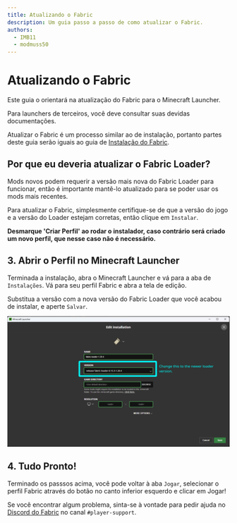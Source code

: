 ```yaml
---
title: Atualizando o Fabric
description: Um guia passo a passo de como atualizar o Fabric.
authors:
  - IMB11
  - modmuss50
---
```


# Atualizando o Fabric

Este guia o orientará na atualização do Fabric para o Minecraft Launcher.

Para launchers de terceiros, você deve consultar suas devidas documentações.

Atualizar o Fabric é um processo similar ao de instalação, portanto partes deste guia serão iguais ao guia de [Instalação do Fabric](./installing-fabric).

## Por que eu deveria atualizar o Fabric Loader?

Mods novos podem requerir a versão mais nova do Fabric Loader para funcionar, então é importante mantê-lo atualizado para se poder usar os mods mais recentes.

<!-- Include steps from installing guide, no need to repeat them. -->

<!--@include: ./installing-fabric.md{12,41}-->

Para atualizar o Fabric, simplesmente certifique-se de que a versão do jogo e a versão do Loader estejam corretas, então clique em `Instalar`.

**Desmarque 'Criar Perfil' ao rodar o instalador, caso contrário será criado um novo perfil, que nesse caso não é necessário.**

## 3. Abrir o Perfil no Minecraft Launcher

Terminada a instalação, abra o Minecraft Launcher e vá para a aba de `Instalações`. Vá para seu perfil Fabric e abra a tela de edição.

Substitua a versão com a nova versão do Fabric Loader que você acabou de instalar, e aperte `Salvar`.

![Atualizando a versão do Fabric Loader no Minecraft Launcher](/assets/players/updating-fabric.png)

## 4. Tudo Pronto!

Terminado os passsos acima, você pode voltar à aba `Jogar`, selecionar o perfil Fabric através do botão no canto inferior esquerdo e clicar em Jogar!

Se você encontrar algum problema, sinta-se à vontade para pedir ajuda no [Discord do Fabric](https://discord.gg/v6v4pMv) no canal `#player-support`.
